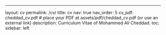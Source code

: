 ---
layout: cv
permalink: /cv/
title: cv
nav: true
nav_order: 5
cv_pdf: cheddad_cv.pdf # place your PDF at assets/pdf/cheddad_cv.pdf (or use an external link)
description: Curriculum Vitae of Mohammed Ali Cheddad.
toc:
  sidebar: left
